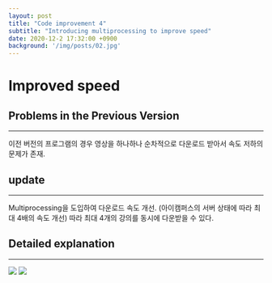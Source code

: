 ```yaml
---
layout: post
title: "Code improvement 4"
subtitle: "Introducing multiprocessing to improve speed"
date: 2020-12-2 17:32:00 +0900
background: '/img/posts/02.jpg'
---
```


# Improved speed
 


## Problems in the Previous Version
---------------
이전 버전의 프로그램의 경우 영상을 하나하나 순차적으로 다운로드 받아서 속도 저하의 문제가 존재.
 




## update
------------------------
Multiprocessing을 도입하여 다운로드 속도 개선. (아이캠퍼스의 서버 상태에 따라 최대 4배의 속도 개선)
따라 최대 4개의 강의를 동시에 다운받을 수 있다.
  
  


## Detailed explanation
-------------------------
<img class="img-fluid" src="/2020-2-OSS-3/img/posts/Multi_code1.png"/>
<img class="img-fluid" src="/2020-2-OSS-3/img/posts/Multi_code2.png"/>
